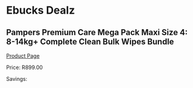 
# Ebucks Dealz
## Pampers Premium Care Mega Pack Maxi Size 4: 8-14kg+ Complete Clean Bulk Wipes Bundle
[Product Page](https://www.ebucks.com/web/shop/productSelected.do?prodId=1231404441&catId=1186088243)

Price: R899.00

Savings: 


	